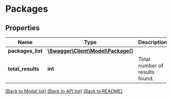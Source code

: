 # Packages

## Properties
Name | Type | Description | Notes
------------ | ------------- | ------------- | -------------
**packages_list** | [**\Swagger\Client\Model\Package[]**](Package.md) |  | 
**total_results** | **int** | Total number of results found. | 

[[Back to Model list]](../README.md#documentation-for-models) [[Back to API list]](../README.md#documentation-for-api-endpoints) [[Back to README]](../README.md)

